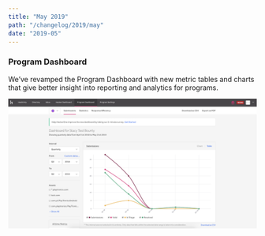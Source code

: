 ```yaml
---
title: "May 2019"
path: "/changelog/2019/may"
date: "2019-05"
---
```


### Program Dashboard 
We’ve revamped the Program Dashboard with new metric tables and charts that give better insight into reporting and analytics for programs. 

![program dashboard](./images/may_2019_program_dashboard.png)
